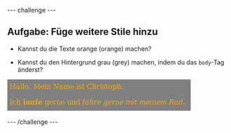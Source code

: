\--- challenge \---

## Aufgabe: Füge weitere Stile hinzu

+ Kannst du die Texte orange (orange) machen?

+ Kannst du den Hintergrund grau (grey) machen, indem du das `body`-Tag änderst?

![screenshot](images/birthday-more-style.png)

\--- /challenge \---
